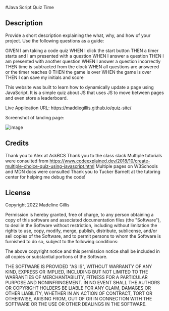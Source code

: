 #Java Script Quiz Time

## Description

Provide a short description explaining the what, why, and how of your project. Use the following questions as a guide:

GIVEN I am taking a code quiz
WHEN I click the start button
THEN a timer starts and I am presented with a question
WHEN I answer a question
THEN I am presented with another question
WHEN I answer a question incorrectly
THEN time is subtracted from the clock
WHEN all questions are answered or the timer reaches 0
THEN the game is over
WHEN the game is over
THEN I can save my initials and score

This website was built to learn how to dynamically update a page using JavaScript. It is a simple quiz about JS that uses JS to move between pages and even store a leaderboard.

Live Application URL:
 https://maddiegillis.github.io/quiz-site/

Screenshot of landing page:

![image](https://user-images.githubusercontent.com/112782694/201560197-8be54820-7978-4cef-bd25-f4972f266b00.png)

## Credits
Thank you to Alex at AskBCS
Thank you to the class slack
Multiple tutorials were consulted from https://www.codeexplained.dev/2018/10/create-multiple-choice-quiz-using-javascript.html
Multiple pages on W3Schools and MDN docs were consulted
Thank you to Tucker Barnett at the tutoring center for helping me debug the code!

## License
Copyright 2022 Madeline Gillis

Permission is hereby granted, free of charge, to any person obtaining a copy of this software and associated documentation files (the "Software"), to deal in the Software without restriction, including without limitation the rights to use, copy, modify, merge, publish, distribute, sublicense, and/or sell copies of the Software, and to permit persons to whom the Software is furnished to do so, subject to the following conditions:

The above copyright notice and this permission notice shall be included in all copies or substantial portions of the Software.

THE SOFTWARE IS PROVIDED "AS IS", WITHOUT WARRANTY OF ANY KIND, EXPRESS OR IMPLIED, INCLUDING BUT NOT LIMITED TO THE WARRANTIES OF MERCHANTABILITY, FITNESS FOR A PARTICULAR PURPOSE AND NONINFRINGEMENT. IN NO EVENT SHALL THE AUTHORS OR COPYRIGHT HOLDERS BE LIABLE FOR ANY CLAIM, DAMAGES OR OTHER LIABILITY, WHETHER IN AN ACTION OF CONTRACT, TORT OR OTHERWISE, ARISING FROM, OUT OF OR IN CONNECTION WITH THE SOFTWARE OR THE USE OR OTHER DEALINGS IN THE SOFTWARE.
